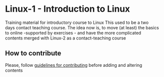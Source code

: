 # Linux-1 - Introduction to Linux

Training material for introductory course to Linux
This used to be a two days contact teaching course. The idea now is, to move (at least) the basics to online -supported by exercises - and have the more complicated contents merged with Linux-2 as a contact-teaching course


## How to contribute
Please, follow [guidelines for contributing](CONTRIBUTING.md) before adding and altering contents
